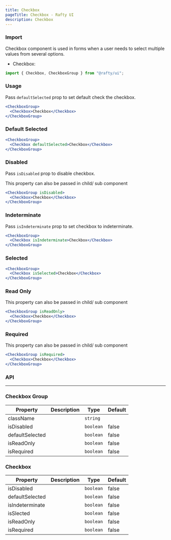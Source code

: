 ```yaml
---
title: Checkbox
pageTitle: Checkbox - Rafty UI
description: Checkbox
---
```


### Import

Checkbox component is used in forms when a user needs to select multiple values from several options.

- Checkbox:

```jsx
import { Checkbox, CheckboxGroup } from "@rafty/ui";
```

### Usage

Pass `defaultSelected` prop to set default check the checkbox.

```jsx
<CheckboxGroup>
  <Checkbox>Checkbox</Checkbox>
</CheckboxGroup>
```

### Default Selected

```jsx
<CheckboxGroup>
  <Checkbox defaultSelected>Checkbox</Checkbox>
</CheckboxGroup>
```

### Disabled

Pass `isDisabled` prop to disable checkbox.

This property can also be passed in child/ sub component

```jsx
<CheckboxGroup isDisabled>
  <Checkbox>Checkbox</Checkbox>
</CheckboxGroup>
```

### Indeterminate

Pass `isIndeterminate` prop to set checkbox to indeterminate.

```jsx
<CheckboxGroup>
  <Checkbox isIndeterminate>Checkbox</Checkbox>
</CheckboxGroup>
```

### Selected

```jsx
<CheckboxGroup>
  <Checkbox isSelected>Checkbox</Checkbox>
</CheckboxGroup>
```

### Read Only

This property can also be passed in child/ sub component

```jsx
<CheckboxGroup isReadOnly>
  <Checkbox>Checkbox</Checkbox>
</CheckboxGroup>
```

### Required

This property can also be passed in child/ sub component

```jsx
<CheckboxGroup isRequired>
  <Checkbox>Checkbox</Checkbox>
</CheckboxGroup>
```

### API

---

### Checkbox Group

| Property        | Description | Type      | Default |
| --------------- | ----------- | --------- | ------- |
| className       |             | `string`  |         |
| isDisabled      |             | `boolean` | false   |
| defaultSelected |             | `boolean` | false   |
| isReadOnly      |             | `boolean` | false   |
| isRequired      |             | `boolean` | false   |

### Checkbox

| Property        | Description | Type      | Default |
| --------------- | ----------- | --------- | ------- |
| isDisabled      |             | `boolean` | false   |
| defaultSelected |             | `boolean` | false   |
| isIndeterminate |             | `boolean` | false   |
| isSlected       |             | `boolean` | false   |
| isReadOnly      |             | `boolean` | false   |
| isRequired      |             | `boolean` | false   |
